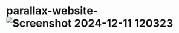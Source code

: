# parallax-website-![Screenshot 2024-12-11 120323](https://github.com/user-attachments/assets/44c2d6b8-b547-4a52-a80f-97eeeb4d3119)
